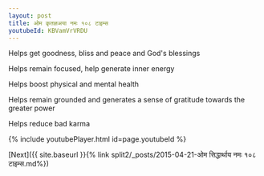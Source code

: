 ```yaml
---
layout: post
title: ओम कृतज्ञअया नमः १०८ टाइम्स
youtubeId: KBVamVrVRDU
---
```

 
 
Helps get goodness, bliss and peace and God's blessings
 
Helps remain focused, help generate inner energy 
 
Helps boost physical and mental health 
 
Helps remain grounded and generates a sense of gratitude towards the greater power 
 
Helps reduce bad karma
 
 
 
 


{% include youtubePlayer.html id=page.youtubeId %}
 
[Next]({{ site.baseurl }}{% link  split2/_posts/2015-04-21-ओम सिद्धार्थाय नमः १०८ टाइम्स.md%})
 
